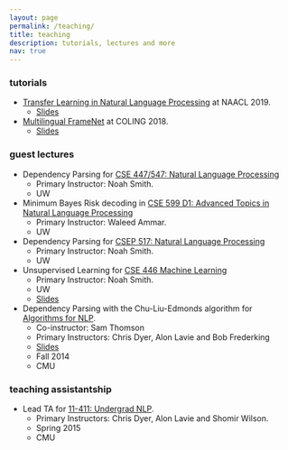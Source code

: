```yaml
---
layout: page
permalink: /teaching/
title: teaching
description: tutorials, lectures and more
nav: true
---
```


### tutorials

- [Transfer Learning in Natural Language Processing](https://www.aclweb.org/anthology/N19-5004/) at NAACL 2019.
    * <a class="button button1" href="https://docs.google.com/presentation/d/1fIhGikFPnb7G5kr58OvYC3GN4io7MznnM0aAgadvJfc">Slides</a>
- [Multilingual FrameNet](https://framenet.icsi.berkeley.edu/fndrupal/node/5552/) at COLING 2018.
    * <a class="button button1" href="https://github.com/swabhs/coling18tutorial/">Slides</a>

### guest lectures

- Dependency Parsing for [CSE 447/547: Natural Language Processing](https://courses.cs.washington.edu/courses/cse447/19wi/)
    * Primary Instructor: Noah Smith.
    * UW
- Minimum Bayes Risk decoding in [CSE 599 D1: Advanced Topics in Natural Language Processing](https://wammar.github.io/2018sp_uw_cse_599/)
    * Primary Instructor: Waleed Ammar.
    * UW
- Dependency Parsing for [CSEP 517: Natural Language Processing](https://courses.cs.washington.edu/courses/csep517/18sp/)
    * Primary Instructor: Noah Smith.
    * UW
- Unsupervised Learning for [CSE 446 Machine Learning](https://courses.cs.washington.edu/courses/cse446/17au/)
    * Primary Instructor: Noah Smith.
    * UW
    * <a class="button button1" href="https://courses.cs.washington.edu/courses/cse446/17au/unsup.pdf">Slides</a>
- Dependency Parsing with the Chu-Liu-Edmonds algorithm for [Algorithms for NLP](http://demo.clab.cs.cmu.edu/fa2014-11711/index.php/Main_Page).
    * Co-instructor: Sam Thomson
    * Primary Instructors: Chris Dyer, Alon Lavie and Bob Frederking
    * <a class="button button1" href="./assets/pdf/talks/cle.pdf">Slides</a>
    * Fall 2014
    * CMU

### teaching assistantship

- Lead TA for [11-411: Undergrad NLP](http://demo.clab.cs.cmu.edu/NLP/).
    * Primary Instructors: Chris Dyer, Alon Lavie and Shomir Wilson.
    * Spring 2015
    * CMU
